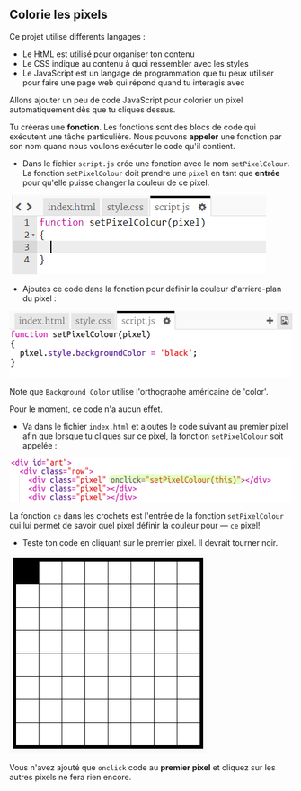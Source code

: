 ## Colorie les pixels

Ce projet utilise différents langages :

+ Le HtML est utilisé pour organiser ton contenu
+ Le CSS indique au contenu à quoi ressembler avec les styles
+ Le JavaScript est un langage de programmation que tu peux utiliser pour faire une page web qui répond quand tu interagis avec

Allons ajouter un peu de code JavaScript pour colorier un pixel automatiquement dès que tu cliques dessus.

Tu créeras une **fonction**. Les fonctions sont des blocs de code qui exécutent une tâche particulière. Nous pouvons **appeler** une fonction par son nom quand nous voulons exécuter le code qu'il contient.

+ Dans le fichier `script.js` crée une fonction avec le nom `setPixelColour`. La fonction `setPixelColour` doit prendre une `pixel` en tant que **entrée** pour qu'elle puisse changer la couleur de ce pixel.

![Créer une fonction](images/create-function.png)

+ Ajoutes ce code dans la fonction pour définir la couleur d'arrière-plan du pixel :

![screenshot](images/pixel-art-set-pixel-colour.png)

Note que `Background Color` utilise l'orthographe américaine de 'color'.

Pour le moment, ce code n'a aucun effet.

+ Va dans le fichier `index.html` et ajoutes le code suivant au premier pixel afin que lorsque tu cliques sur ce pixel, la fonction `setPixelColour` soit appelée :

![screenshot](images/pixel-art-onclick.png)

La fonction `ce` dans les crochets est l'entrée de la fonction `setPixelColour` qui lui permet de savoir quel pixel définir la couleur pour — `ce` pixel!

+ Teste ton code en cliquant sur le premier pixel. Il devrait tourner noir.

![screenshot](images/pixel-art-black.png)

Vous n'avez ajouté que `onclick` code au **premier pixel** et cliquez sur les autres pixels ne fera rien encore.